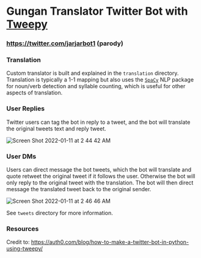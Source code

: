 # Gungan Translator Twitter Bot with [Tweepy](https://docs.tweepy.org/en/stable/api.html)

### https://twitter.com/jarjarbot1 (parody)

### Translation
Custom translator is built and explained in the `translation` directory. Translation is typically a 1-1 mapping but also uses the [`SpaCy`](https://spacy.io/usage/linguistic-features) NLP package for noun/verb detection and syllable counting, which is useful for other aspects of translation.

### User Replies
Twitter users can tag the bot in reply to a tweet, and the bot will translate the original tweets text and reply tweet.

![Screen Shot 2022-01-11 at 2 44 42 AM](https://user-images.githubusercontent.com/57927187/148928594-be2e72ef-1f1b-4d4e-a9ee-ac327f792462.png)

### User DMs
Users can direct message the bot tweets, which the bot will translate and quote retweet the original tweet if it follows the user. Otherwise the bot will only reply to the original tweet with the translation. The bot will then direct message the translated tweet back to the original sender.

![Screen Shot 2022-01-11 at 2 46 46 AM](https://user-images.githubusercontent.com/57927187/148928831-aae5a367-570c-44a5-a3d1-10b9257390fb.png)

See `tweets` directory for more information.

### Resources
Credit to: https://auth0.com/blog/how-to-make-a-twitter-bot-in-python-using-tweepy/

